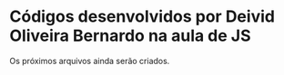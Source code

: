 # Códigos desenvolvidos por Deivid Oliveira Bernardo na aula de JS
Os próximos arquivos ainda serão criados.
